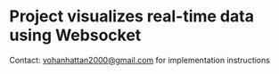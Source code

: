 # Project visualizes real-time data using Websocket
Contact: vohanhattan2000@gmail.com for implementation instructions
